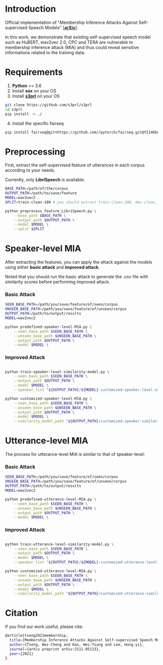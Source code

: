 # Introduction
Official implementation of "Membership Inference Attacks Against Self-supervised Speech Models" [[**arXiv**](https://arxiv.org/abs/2111.05113)]. 

In this work, we demonstrate that existing self-supervised speech model such as HuBERT, wav2vec 2.0, CPC and TERA are vulnerable to membership inference attack (MIA) and thus could reveal sensitive informations related to the training data.  
# Requirements
1. **Python** >= 3.6
2. Install **sox** on your OS
3. Install [**s3prl**](https://github.com/s3prl/s3prl) on your OS

```sh
git clone https://github.com/s3prl/s3prl
cd s3prl
pip install -e ./
```

4. Install the specific fairseq

```sh
pip install fairseq@git+https://github.com//pytorch/fairseq.git@f2146bdc7abf293186de9449bfa2272775e39e1d#egg=fairseq
```
# Preprocessing
First, extract the self-supervised feature of utterances in each corpus according to your needs. 

Currently, only **LibriSpeech** is available.

```sh
BASE_PATH=/path/of/the/corpus
OUTPUT_PATH=/path/to/save/feature
MODEL=wav2vec2
SPLIT=train-clean-100 # you should extract train-clean-100, dev-clean, dev-other, test-clean, test-other

python preprocess_feature_LibriSpeech.py \
    --base_path $BASE_PATH \
    --output_path $OUTPUT_PATH \
    --model $MODEL \
    --split $SPLIT

```


# Speaker-level MIA
After extracting the features, you can apply the attack against the models using either **basic attack** and **improved attack**. 

Noted that you should run the basic attack to generate the .csv file with similarity scores before performing improved attack.

### Basic Attack

```sh
SEEN_BASE_PATH=/path/you/save/feature/of/seen/corpus
UNSEEN_BASE_PATH=/path/you/save/feature/of/unseen/corpus
OUTPUT_PATH=/path/to/output/results
MODEL=wav2vec2

python predefined-speaker-level-MIA.py \
    --seen_base_path $SEEN_BASE_PATH \
    --unseen_base_path $UNSEEN_BASE_PATH \
    --output_path $OUTPUT_PATH \
    --model $MODEL \

```

### Improved Attack

```sh

python train-speaker-level-similarity-model.py \
    --seen_base_path $SEEN_BASE_PATH \
    --output_path $OUTPUT_PATH \
    --model $MODEL \
    --speaker_list "${OUTPUT_PATH}/${MODEL}-customized-speaker-level-attack-similarity.csv"

python customized-speaker-level-MIA.py \
    --seen_base_path $SEEN_BASE_PATH \
    --unseen_base_path $UNSEEN_BASE_PATH \
    --output_path $OUTPUT_PATH \
    --model $MODEL \
    --similarity_model_path "${OUTPUT_PATH}/customized-speaker-similarity-model-${MODEL}.pt"

```

# Utterance-level MIA
The process for utterance-level MIA is similar to that of speaker-level:
### Basic Attack

```sh
SEEN_BASE_PATH=/path/you/save/feature/of/seen/corpus
UNSEEN_BASE_PATH=/path/you/save/feature/of/unseen/corpus
OUTPUT_PATH=/path/to/output/results
MODEL=wav2vec2

python predefined-utterance-level-MIA.py \
    --seen_base_path $SEEN_BASE_PATH \
    --unseen_base_path $UNSEEN_BASE_PATH \
    --output_path $OUTPUT_PATH \
    --model $MODEL \

```

### Improved Attack

```sh

python train-utterance-level-similarity-model.py \
    --seen_base_path $SEEN_BASE_PATH \
    --output_path $OUTPUT_PATH \
    --model $MODEL \
    --speaker_list "${OUTPUT_PATH}/${MODEL}-customized-utterance-level-attack-similarity.csv"

python customized-utterance-level-MIA.py \
    --seen_base_path $SEEN_BASE_PATH \
    --unseen_base_path $UNSEEN_BASE_PATH \
    --output_path $OUTPUT_PATH \
    --model $MODEL \
    --similarity_model_path "${OUTPUT_PATH}/customized-utterance-similarity-model-${MODEL}.pt"

```

# Citation
If you find our work useful, please cite:

```sh
@article{tseng2021membership,
  title={Membership Inference Attacks Against Self-supervised Speech Models},
  author={Tseng, Wei-Cheng and Kao, Wei-Tsung and Lee, Hung-yi},
  journal={arXiv preprint arXiv:2111.05113},
  year={2021}
}
```
